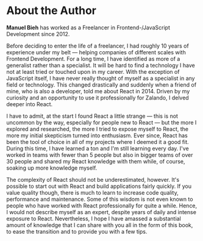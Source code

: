 # About the Author

**Manuel Bieh** has worked as a Freelancer in Frontend-/JavaScript Development since 2012.

Before deciding to enter the life of a freelancer, I had roughly 10 years of experience under my belt — helping companies of different scales with Frontend Development. For a long time, I have identified as more of a generalist rather than a specialist. It will be hard to find a technology I have not at least tried or touched upon in my career. With the exception of JavaScript itself, I have never really thought of myself as a specialist in any field or technology. This changed drastically and suddenly when a friend of mine, who is also a developer, told me about React in 2014. Driven by my curiosity and an opportunity to use it professionally for Zalando, I delved deeper into React.

I have to admit, at the start I found React a little strange — this is not uncommon by the way, especially for people new to React — but the more I explored and researched, the more I tried to expose myself to React, the more my initial skepticism turned into enthusiasm. Ever since, React has been the tool of choice in all of my projects where I deemed it a good fit. During this time, I have learned a ton and I'm still learning every day. I've worked in teams with fewer than 5 people but also in bigger teams of over 30 people and shared my React knowledge with them while, of course, soaking up more knowledge myself.

The complexity of React should not be underestimated, however. It's possible to start out with React and build applications fairly quickly. If you value quality though, there is much to learn to increase code quality, performance and maintenance. Some of this wisdom is not even known to people who have worked with React professionally for quite a while. Hence, I would not describe myself as an expert, despite years of daily and intense exposure to React. Nevertheless, I hope I have amassed a substantial amount of knowledge that I can share with you all in the form of this book, to ease the transition and to provide you with a few tips. 

